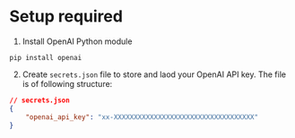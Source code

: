 # Setup required

1. Install OpenAI Python module
```
pip install openai
```
2. Create `secrets.json` file to store and laod your OpenAI API key. The file is of following structure:

```json
// secrets.json
{
    "openai_api_key": "xx-XXXXXXXXXXXXXXXXXXXXXXXXXXXXXXXXXXX"
}
```